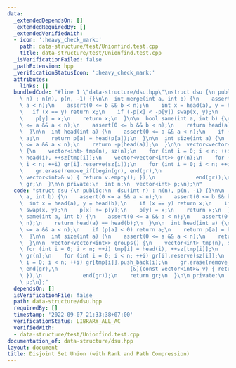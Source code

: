 ```yaml
---
data:
  _extendedDependsOn: []
  _extendedRequiredBy: []
  _extendedVerifiedWith:
  - icon: ':heavy_check_mark:'
    path: data-structure/test/Unionfind.test.cpp
    title: data-structure/test/Unionfind.test.cpp
  _isVerificationFailed: false
  _pathExtension: hpp
  _verificationStatusIcon: ':heavy_check_mark:'
  attributes:
    links: []
  bundledCode: "#line 1 \"data-structure/dsu.hpp\"\nstruct dsu {\n public:\n  dsu(int\
    \ n) : n(n), p(n, -1) {}\n\n  int merge(int a, int b) {\n    assert(0 <= a &&\
    \ a < n);\n    assert(0 <= b && b < n);\n    int x = head(a), y = head(b);\n \
    \   if (x == y) return x;\n    if (-p[x] < -p[y]) swap(x, y);\n    p[x] += p[y];\n\
    \    p[y] = x;\n    return x;\n  }\n\n  bool same(int a, int b) {\n    assert(0\
    \ <= a && a < n);\n    assert(0 <= b && b < n);\n    return head(a) == head(b);\n\
    \  }\n\n  int head(int a) {\n    assert(0 <= a && a < n);\n    if (p[a] < 0) return\
    \ a;\n    return p[a] = head(p[a]);\n  }\n\n  int size(int a) {\n    assert(0\
    \ <= a && a < n);\n    return -p[head(a)];\n  }\n\n  vector<vector<int>> groups()\
    \ {\n    vector<int> tmp(n), sz(n);\n    for (int i = 0; i < n; ++i) tmp[i] =\
    \ head(i), ++sz[tmp[i]];\n    vector<vector<int>> gr(n);\n    for (int i = 0;\
    \ i < n; ++i) gr[i].reserve(sz[i]);\n    for (int i = 0; i < n; ++i) gr[tmp[i]].push_back(i);\n\
    \    gr.erase(remove_if(begin(gr), end(gr),\n                       [&](const\
    \ vector<int>& v) { return v.empty(); }),\n             end(gr));\n    return\
    \ gr;\n  }\n\n private:\n  int n;\n  vector<int> p;\n};\n"
  code: "struct dsu {\n public:\n  dsu(int n) : n(n), p(n, -1) {}\n\n  int merge(int\
    \ a, int b) {\n    assert(0 <= a && a < n);\n    assert(0 <= b && b < n);\n  \
    \  int x = head(a), y = head(b);\n    if (x == y) return x;\n    if (-p[x] < -p[y])\
    \ swap(x, y);\n    p[x] += p[y];\n    p[y] = x;\n    return x;\n  }\n\n  bool\
    \ same(int a, int b) {\n    assert(0 <= a && a < n);\n    assert(0 <= b && b <\
    \ n);\n    return head(a) == head(b);\n  }\n\n  int head(int a) {\n    assert(0\
    \ <= a && a < n);\n    if (p[a] < 0) return a;\n    return p[a] = head(p[a]);\n\
    \  }\n\n  int size(int a) {\n    assert(0 <= a && a < n);\n    return -p[head(a)];\n\
    \  }\n\n  vector<vector<int>> groups() {\n    vector<int> tmp(n), sz(n);\n   \
    \ for (int i = 0; i < n; ++i) tmp[i] = head(i), ++sz[tmp[i]];\n    vector<vector<int>>\
    \ gr(n);\n    for (int i = 0; i < n; ++i) gr[i].reserve(sz[i]);\n    for (int\
    \ i = 0; i < n; ++i) gr[tmp[i]].push_back(i);\n    gr.erase(remove_if(begin(gr),\
    \ end(gr),\n                       [&](const vector<int>& v) { return v.empty();\
    \ }),\n             end(gr));\n    return gr;\n  }\n\n private:\n  int n;\n  vector<int>\
    \ p;\n};"
  dependsOn: []
  isVerificationFile: false
  path: data-structure/dsu.hpp
  requiredBy: []
  timestamp: '2022-09-07 21:33:38+07:00'
  verificationStatus: LIBRARY_ALL_AC
  verifiedWith:
  - data-structure/test/Unionfind.test.cpp
documentation_of: data-structure/dsu.hpp
layout: document
title: Disjoint Set Union (with Rank and Path Compression)
---
```

